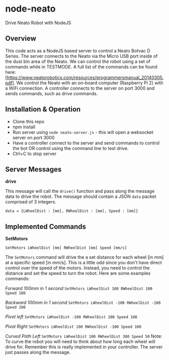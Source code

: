 # node-neato
Drive Neato Robot with NodeJS

## Overview
This code acts as a NodeJS based server to control a Neato Botvac D Series. The server connects to the Neato via the Micro USB port inside of the dust bin area of the Neato. We can control the robot using a set of commands while in TESTMODE. A full list of the commands can be found here: [https://www.neatorobotics.com/resources/programmersmanual_20140305.pdf]. We control the Neato with an on-board computer (Raspberry Pi 2) with a WiFi connection. A controller connects to the server on port 3000 and sends commands, such as drive commands.

## Installation & Operation
- Clone this repo
- npm install
- Run server using `node neato-server.js` - this will open a websocket server on port 3000
- Have a controller connect to the server and send commands to control the bot OR control using the command line to test drive.
- Ctrl+C to stop server

## Server Messages
**drive**

This message will call the `drive()` function and pass along the message data to drive the robot. The message should contain a JSON `data` packet comprised of 3 integers.

`data = {LWheelDist : [mm], RWheelDist : [mm], Speed : [mm]}`

## Implemented Commands

**SetMotors**

`SetMotors LWheelDist [mm] RWheelDist [mm] Speed [mm/s]`

The `SetMotors` command will drive the a set distance for each wheel [in mm] at a specific speed [in mm/s]. This is a little odd since you don't have direct control over the speed of the motors. Instead, you need to control the distance and set the speed to turn the robot. Here are some examples commands:

*Forward 100mm in 1 second*
`SetMotors LWheelDist 100 RWheelDist 100 Speed 100`

*Backward 100mm in 1 second*
`SetMotors LWheelDist -100 RWheelDist -100 Speed 100`

*Pivot left*
`SetMotors LWheelDist -100 RWheelDist 100 Speed 100`

*Pivot Right*
`SetMotors LWheelDist 100 RWheelDist -100 Speed 100`

*Curved Path Left*
`SetMotors LWheelDist 100 RWheelDist 300 Speed 50`
Note: To curve the robot you will need to think about how long each wheel will drive for. Remember this is really implemented in your controller. The server just passes along the message.





